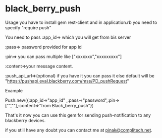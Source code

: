 black_berry_push
================
Usage
you have to install gem rest-client and in application.rb you need to specify
"require push"

You need to pass
:app_id=> which you will get from bis server



:pass=> password provided for app id


:pin=> you can pass multiple like ["xxxxxxx","xxxxxxxxx"]


:content=>your message content.


:push_api_url=>(optional) if you have it you can pass it else default will be "https://pushapi.eval.blackberry.com/mss/PD_pushRequest"



Example

 Push.new({:app_id=>"app_id" ,:pass=>"password",:pin=>["",""],:content=>"from Black_berry_push"})
 
 
 
 
 
 
 That's it now you can use this gem for sending push-notification to any blackberry devices.

if you still have any doubt you can contact me at pinak@complitech.net.
